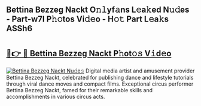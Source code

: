 ## Bettina Bezzeg Nackt O𝚗𝚕yf𝚊ns L𝚎a𝚔ed N𝚞𝚍es - Part-w7I P𝚑𝚘tos Vi𝚍𝚎o - H𝚘𝚝 Part L𝚎a𝚔s ASSh6

# <h2><a href="http://kfefgh.oniu.top/?m=Bettina+Bezzeg+Nackt">🔗👉 🔴 Bettina Bezzeg Nackt P𝚑ot𝚘𝚜 V𝚒d𝚎o</a></h2>

[![Bettina Bezzeg Nackt Nu𝚍e𝚜](https://i.imgur.com/0qMVB7G.gif)](http://kfefgh.oniu.top/?m=Bettina+Bezzeg+Nackt)
Digital media artist and amusement provider Bettina Bezzeg Nackt, celebrated for publishing dance and lifestyle tutorials through viral dance moves and compact films. Exceptional circus performer Bettina Bezzeg Nackt, famed for their remarkable skills and accomplishments in various circus acts.  
